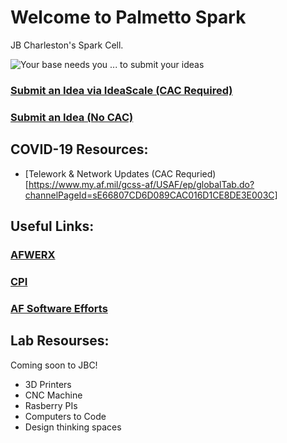 # Welcome to Palmetto Spark
JB Charleston's Spark Cell. 

![Your base needs you ... to submit your ideas](https://raw.githubusercontent.com/airmencoders/palmettospark/master/3ukqu9.jpg)
### [Submit an Idea via IdeaScale (CAC Required)](https://usaf.ideascalegov.com/a/ideas/recent/campaign-filter/byids/campaigns/143/stage/unspecified)
### [Submit an Idea (No CAC)](https://forms.gle/e38rXYHrn9fWLFHs5)

## COVID-19 Resources:
* [Telework & Network Updates (CAC Requried)[https://www.my.af.mil/gcss-af/USAF/ep/globalTab.do?channelPageId=sE66807CD6D089CAC016D1CE8DE3E003C]

## Useful Links:
### [AFWERX](https://afwerx.af.mil)
### [CPI](https://static.e-publishing.af.mil/production/1/saf_mg/publication/afi38-401/afi38-401.pdf)
### [AF Software Efforts](https://software.af.mil)



## Lab Resourses:
Coming soon to JBC!
* 3D Printers
* CNC Machine
* Rasberry PIs
* Computers to Code
* Design thinking spaces

